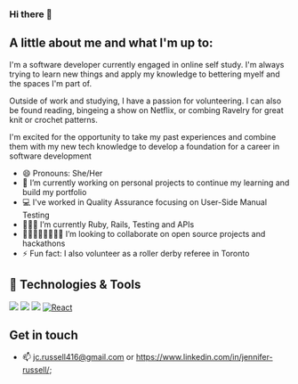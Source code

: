 ### Hi there 👋

## A little about me and what I'm up to:

I'm a software developer currently engaged in online self study. I'm always trying to learn new things and apply my knowledge to bettering myelf and the spaces I'm part of.

Outside of work and studying, I have a passion for volunteering. I can also be found reading, bingeing a show on Netflix, or combing Ravelry for great knit or crochet patterns.

I'm excited for the opportunity to take my past experiences and combine them with my new tech knowledge to develop a foundation for a career in software development

- 😄 Pronouns: She/Her
- 🔭 I’m currently working on personal projects to continue my learning and build my portfolio
- 💻 I've worked in Quality Assurance focusing on User-Side Manual Testing
- 👩🏿‍💻 I’m currently Ruby, Rails, Testing and APIs
- 🫱🏽‍🫲🏿🫱🏿‍🫲🏻 I’m looking to collaborate on open source projects and hackathons
- ⚡ Fun fact: I also volunteer as a roller derby referee in Toronto


## 🔧 Technologies & Tools
![](https://img.shields.io/badge/Ruby-informational?style=flat&logo=ruby&logoColor=white&color=7719AA)
![](https://img.shields.io/badge/SQL-informational?style=flat&logo=sql&logoColor=white&color=7719AA)
![](https://img.shields.io/badge/Rails-%23CC0000.svg?logo=ruby-on-rails&logoColor=white&color=7719AA)
[![React](https://img.shields.io/badge/React-%2320232a.svg?logo=react&logoColor=%2361DAFB)](#)



## Get in touch
- 📫 jc.russell416@gmail.com or https://www.linkedin.com/in/jennifer-russell/; 

